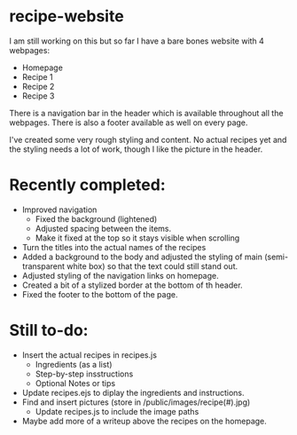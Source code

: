 # recipe-website
I am still working on this but so far I have a bare bones website with 4 webpages: 
  - Homepage
  - Recipe 1
  - Recipe 2
  - Recipe 3

There is a navigation bar in the header which is available throughout all the webpages. There is also a footer available  as well on every page.

I've created some very rough styling and content. No actual recipes yet and the styling needs a lot of work, though I like the picture in the header. 

# Recently completed: 
- Improved navigation
  - Fixed the background (lightened)
  - Adjusted spacing between the items.
  - Make it fixed at the top so it stays visible when scrolling
- Turn the titles into the actual names of the recipes
- Added a background to the body and adjusted the styling of main (semi-transparent white box) so that the text could still stand out. 
- Adjusted styling of the navigation links on homepage. 
- Created a bit of a stylized border at the bottom of th header. 
- Fixed the footer to the bottom of the page. 


# Still to-do: 
- Insert the actual recipes in recipes.js
  - Ingredients (as a list)
  - Step-by-step insstructions
  - Optional Notes or tips
- Update recipes.ejs to diplay the ingredients and instructions.
- Find and insert pictures (store in /public/images/recipe(#).jpg)
  - Update recipes.js to include the image paths
- Maybe add more of a writeup above the recipes on the homepage. 